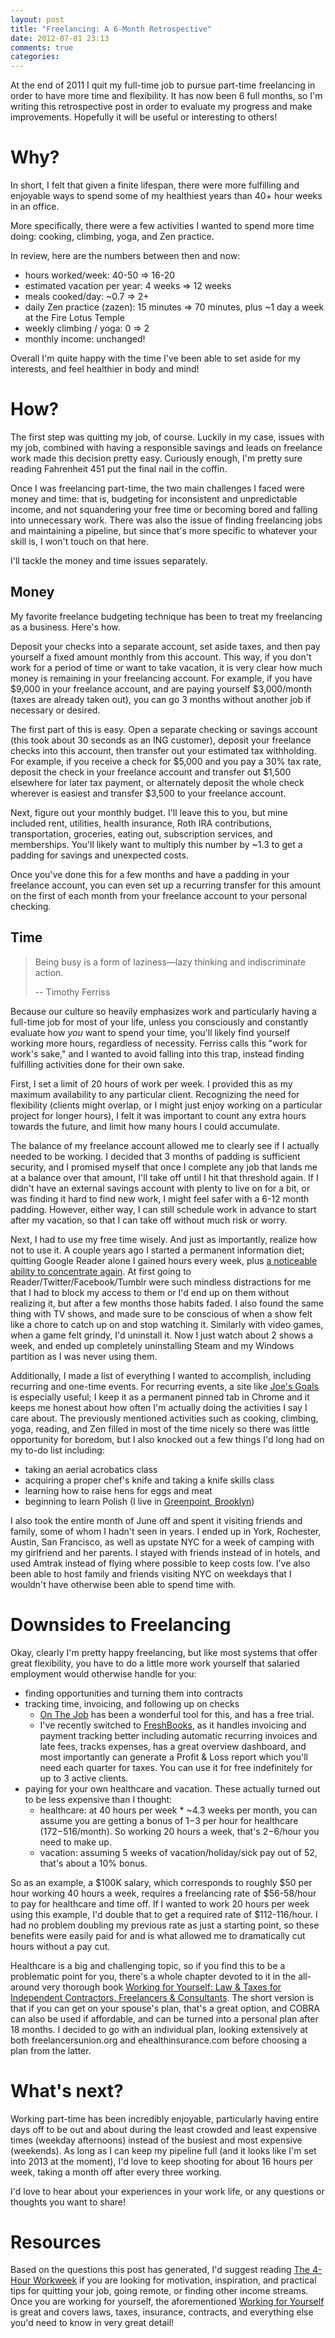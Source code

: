 ```yaml
---
layout: post
title: "Freelancing: A 6-Month Retrospective"
date: 2012-07-01 23:13
comments: true
categories: 
---
```


At the end of 2011 I quit my full-time job to pursue part-time freelancing in order to have more time and flexibility. It has now been 6 full months, so I'm writing this retrospective post in order to evaluate my progress and make improvements. Hopefully it will be useful or interesting to others!

Why?
====
In short, I felt that given a finite lifespan, there were more
fulfilling and enjoyable ways to spend some of my healthiest years than 40+ hour weeks in an
office.

More specifically, there were a few activities I wanted to spend more time doing: cooking, climbing, yoga, and Zen practice.

In review, here are the numbers between then and now:

* hours worked/week: 40-50 => 16-20
* estimated vacation per year: 4 weeks => 12 weeks
* meals cooked/day: ~0.7 => 2+
* daily Zen practice (zazen): 15 minutes => 70 minutes, plus ~1 day a
  week at the Fire Lotus Temple
* weekly climbing / yoga: 0 => 2
* monthly income: unchanged!

Overall I'm quite happy with the time I've been able to set aside
for my interests, and feel healthier in body and mind!

How?
====
The first step was quitting my job, of course. Luckily in my case,
issues with my job, combined with having a responsible savings and leads on freelance work made this decision pretty easy. Curiously enough, I'm pretty sure reading Fahrenheit 451 put the final nail in the coffin.

Once I was freelancing part-time, the two main challenges I faced were money and time:
that is, budgeting for inconsistent and unpredictable income, and not squandering your
free time or becoming bored and falling into unnecessary work. There was also the issue of finding
freelancing jobs and maintaining a pipeline, but since that's more
specific to whatever your skill is, I won't touch on that here.

I'll tackle the money and time issues separately.

Money
-----
My favorite freelance budgeting technique has been to treat my freelancing
as a business. Here's how.

Deposit your checks into a separate account, set aside
taxes, and then pay yourself a fixed amount monthly from this account. This way, if you
don't work for a period of time or want to take vacation, it is very
clear how much money is remaining in your freelancing account. For
example, if you have $9,000 in your freelance account, and are paying yourself
$3,000/month (taxes are already taken out), you can go 3 months without another job if
necessary or desired.

The first part of this is easy. Open a separate checking or savings
account (this took about 30 seconds as an ING customer), deposit your
freelance checks into this account, then transfer out your estimated tax
withholding. For example, if you receive a check for $5,000 and you pay a 30%
tax rate, deposit the check in your freelance account and transfer out
$1,500 elsewhere for later tax payment, or alternately deposit the whole
check wherever is easiest and transfer $3,500 to your freelance account.

Next, figure out your monthly budget. I'll leave this to you, but
mine included rent, utilities, health insurance, Roth IRA contributions,
transportation, groceries, eating out, subscription services, and
memberships. You'll likely want to
multiply this number by ~1.3 to get a padding for savings and unexpected costs.

Once you've done this for a few months and have a padding in your freelance account, you
can even set up a recurring transfer for this amount on the first of each month from your
freelance account to your personal checking.

Time
----
> Being busy is a form of laziness—lazy thinking and indiscriminate action.
>
> -- Timothy Ferriss

Because our culture so heavily emphasizes work and particularly having a full-time job for most of your life, unless you consciously and constantly evaluate how _you_ want to spend your time, you'll likely find yourself working more hours, regardless of necessity. Ferriss calls this "work for work's sake," and I wanted to avoid falling into this trap, instead finding fulfilling activities done for their own sake.

First, I set a limit of 20 hours of work per week. I provided this as
my maximum availability to any particular client. Recognizing the need for flexibility (clients might overlap, or I might just enjoy working on a particular
project for longer hours), I felt it was important to count any extra
hours towards the future, and limit how many hours I could accumulate.

The balance of my freelance account allowed me to clearly see if I actually needed to be working. I decided that 3 months of padding is sufficient security, and I promised myself that once I complete any job that lands me at a balance over that amount, I'll take off until I hit that threshold again. If I didn't have an external savings account with plenty to live on for a bit, or was finding it hard to find new work, I might feel safer with a 6-12 month padding. However, either way, I can still schedule work in advance to start after my vacation, so that I can take off without much risk or worry.

Next, I had to use my free time wisely. And just as importantly, realize how not to use it. A couple years ago I started a permanent information diet; quitting Google Reader alone I gained hours every week,
plus [a noticeable ability to concentrate again](http://www.amazon.com/The-Shallows-Internet-Doing-Brains/dp/0393072223). At first going to Reader/Twitter/Facebook/Tumblr were such mindless distractions for me that I had to block my access to them or I'd end up on them without realizing it, but after a few months those habits faded. I also found the same thing with TV shows, and made sure to be conscious of when a show felt like a chore to catch up on and stop watching it. Similarly with video games, when a game felt grindy, I'd uninstall it. Now I just watch about 2 shows a week, and ended up completely uninstalling Steam and my Windows partition as I was never using them.

Additionally, I made a list of everything I wanted to accomplish, including recurring
and one-time events. For recurring events, a site like [Joe's Goals](http://www.joesgoals.com) is especially useful; I keep it as a permanent pinned tab in Chrome and it keeps me honest about how often I'm actually doing the activities I say I care about. The previously mentioned activities such as cooking,
climbing, yoga, reading, and Zen filled in most of the time nicely so
there was little opportunity for boredom, but
I also knocked out a few things
I'd long had on my to-do list including:

* taking an aerial acrobatics class
* acquiring a proper chef's knife and taking a knife skills class
* learning how to raise hens for eggs and meat
* beginning to learn Polish (I live in [Greenpoint, Brooklyn](http://en.wikipedia.org/wiki/Greenpoint,_Brooklyn))

I also took the entire month of June off and spent it visiting friends
and family, some of whom I hadn't seen in years. I ended up in York, Rochester, Austin, San Francisco, as well as upstate NYC for a
week of camping with my girlfriend and her parents. I stayed with
friends instead of in hotels, and used Amtrak instead of flying where
possible to keep costs low. I've also been
able to host family and friends visiting NYC on weekdays that I wouldn't have
otherwise been able to spend time with.

Downsides to Freelancing
========================

Okay, clearly I'm pretty happy freelancing, but like most systems that offer great flexibility, you have to do a little
more work yourself that salaried employment would otherwise handle for you:

* finding opportunities and turning them into contracts
* tracking time, invoicing, and following up on checks
   * [On The Job](http://stuntsoftware.com/onthejob/) has been a wonderful tool for this, and has a free trial.
   * I've recently switched to [FreshBooks](https://mikerooney.freshbooks.com/refer/www), as it handles invoicing and payment tracking better including automatic recurring invoices and late fees, tracks expenses, has a great overview dashboard, and most importantly can generate a Profit & Loss report which you'll need each quarter for taxes. You can use it for free indefinitely for up to 3 active clients.
* paying for your own healthcare and vacation. These actually turned out
  to be less expensive than I thought:
   * healthcare: at 40 hours per week * ~4.3 weeks per month, you can assume you are getting
   a bonus of $1-$3 per hour for healthcare ($172-$516/month). So
   working 20 hours a week, that's $2-$6/hour you need to make up.
   * vacation: assuming 5 weeks of vacation/holiday/sick pay out of 52,
     that's about a 10% bonus.

So as an example, a $100K salary, which corresponds to roughly $50 per
hour working 40 hours a week,
requires a freelancing rate of $56-58/hour to pay for healthcare and
time off. If I wanted to work
20 hours per week using this example, I'd double that to get a required
rate of $112-116/hour. I had no problem
doubling my previous rate as just a starting point, so these benefits were easily paid for and is what allowed me to dramatically cut hours without a
pay cut.

Healthcare is a big and challenging topic, so if you find this to be a
problematic point for you, there's a whole chapter devoted to it in the
all-around very thorough book [Working for Yourself: Law & Taxes for Independent Contractors, Freelancers & Consultants](http://www.amazon.com/gp/product/1413313310/ref=as_li_tf_tl?ie=UTF8&camp=1789&creative=9325&creativeASIN=1413313310&linkCode=as2&tag=metafood-20). The short version is that if you can get on your spouse's plan, that's a great option, and COBRA can also be used if affordable, and can be turned into a personal plan after 18 months. I decided to go with an individual plan, looking extensively at both freelancersunion.org and ehealthinsurance.com before choosing a plan from the latter.

What's next?
============

Working part-time has been incredibly enjoyable, particularly having
entire days off to be out and about during the least crowded and least
expensive times (weekday afternoons)
instead of the busiest and most expensive (weekends). As long as I can
keep my pipeline full (and it looks like I'm set into 2013 at the
moment), I'd love to keep shooting for about 16 hours per week, taking a
month off after every three working.

I'd love to hear about your experiences in your work life, or any
questions or thoughts you want to share!

Resources
=========
Based on the questions this post has generated, I'd suggest reading [The 4-Hour Workweek](http://www.amazon.com/gp/product/0307465357/ref=as_li_tf_tl?ie=UTF8&camp=1789&creative=9325&creativeASIN=0307465357&linkCode=as2&tag=metafood-20) if you are looking for motivation, inspiration, and practical tips for quitting your job, going remote, or finding other income streams. Once you are working for yourself, the aforementioned [Working for Yourself](http://www.amazon.com/gp/product/1413313310/ref=as_li_tf_tl?ie=UTF8&camp=1789&creative=9325&creativeASIN=1413313310&linkCode=as2&tag=metafood-20) is great and covers laws, taxes, insurance, contracts, and everything else you'd need to know in very great detail!

